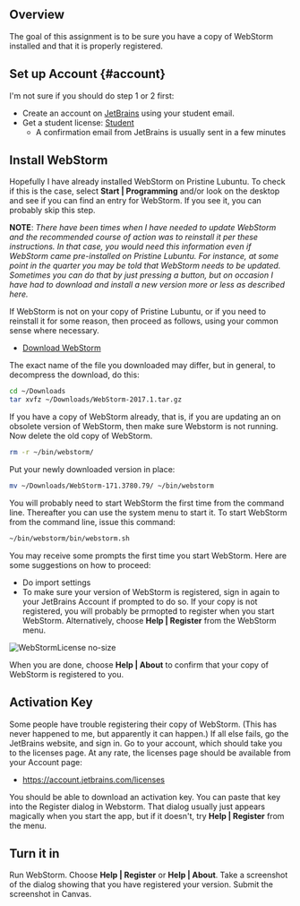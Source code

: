 ## Overview

The goal of this assignment is to be sure you have a copy of WebStorm installed and that it is properly registered.

## Set up Account {#account}

I'm not sure if you should do step 1 or 2 first:

- Create an account on [JetBrains](https://account.jetbrains.com/login) using your student email.
- Get a student license: [Student](https://www.jetbrains.com/shop/eform/students)
  - A confirmation email from JetBrains is usually sent in a few minutes


## Install WebStorm

Hopefully I have already installed WebStorm on Pristine Lubuntu. To check if this is the case, select **Start | Programming** and/or look on the desktop and see if you can find an entry for WebStorm. If you see it, you can probably skip this step.

**NOTE**: _There have been times when I have needed to update WebStorm and the recommended course of action was to reinstall it per these instructions. In that case, you would need this information even if WebStorm came pre-installed on Pristine Lubuntu. For instance, at some point in the quarter you may be told that WebStorm needs to be updated. Sometimes you can do that by just pressing a button, but on occasion I have had to download and install a new version more or less as described here._

If WebStorm is not on your copy of Pristine Lubuntu, or if you need to reinstall it for some reason, then proceed as follows, using your common sense where necessary.

- [Download WebStorm](https://www.jetbrains.com/webstorm/)

The exact name of the file you downloaded may differ, but in general, to decompress the download, do this:

```bash
cd ~/Downloads
tar xvfz ~/Downloads/WebStorm-2017.1.tar.gz
```

If you have a copy of WebStorm already, that is, if you are updating an on obsolete version of WebStorm, then make sure Webstorm is not running. Now delete the old copy of WebStorm.

```bash
rm -r ~/bin/webstorm/
```

Put your newly downloaded version in place:

```bash
mv ~/Downloads/WebStorm-171.3780.79/ ~/bin/webstorm
```

You will probably need to start WebStorm the first time from the command line. Thereafter you can use the system menu to start it. To start WebStorm from the command line, issue this command:

```bash
~/bin/webstorm/bin/webstorm.sh
```

You may receive some prompts the first time you start WebStorm. Here are some suggestions on how to proceed:

- Do import settings
- To make sure your version of WebStorm is registered, sign in again to your JetBrains Account if prompted to do so. If your copy is not registered, you will probably be prmopted to register when you start WebStorm. Alternatively, choose **Help | Register** from the WebStorm menu.

![WebStormLicense no-size](https://s3.amazonaws.com/bucket01.elvenware.com/images/WebStormLicense.png)

When you are done, choose **Help | About** to confirm that your copy of WebStorm is registered to you.

## Activation Key

Some people have trouble registering their copy of WebStorm. (This has never happened to me, but apparently it can happen.) If all else fails, go the JetBrains website, and sign in. Go to your account, which should take you to the licenses page. At any rate, the licenses page should be available from your Account page:

- <https://account.jetbrains.com/licenses>

You should be able to download an activation key. You can paste that key into the Register dialog in Webstorm. That dialog usually just appears magically when you start the app, but if it doesn't, try **Help | Register** from the menu.

## Turn it in

Run WebStorm. Choose **Help | Register** or **Help | About**. Take a screenshot of the dialog showing that you have registered your version. Submit the screenshot in Canvas.
